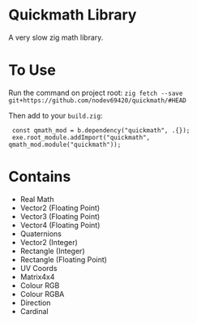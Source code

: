 # Quickmath Library
A very slow zig math library.

# To Use
Run the command on project root:
`zig fetch --save git+https://github.com/nodev69420/quickmath/#HEAD`

Then add to your `build.zig`:
```zig
 const qmath_mod = b.dependency("quickmath", .{});
 exe.root_module.addImport("quickmath", qmath_mod.module("quickmath"));
```

# Contains
- Real Math
- Vector2 (Floating Point)
- Vector3 (Floating Point)
- Vector4 (Floating Point)
- Quaternions
- Vector2 (Integer)
- Rectangle (Integer)
- Rectangle (Floating Point)
- UV Coords
- Matrix4x4
- Colour RGB
- Colour RGBA
- Direction
- Cardinal
